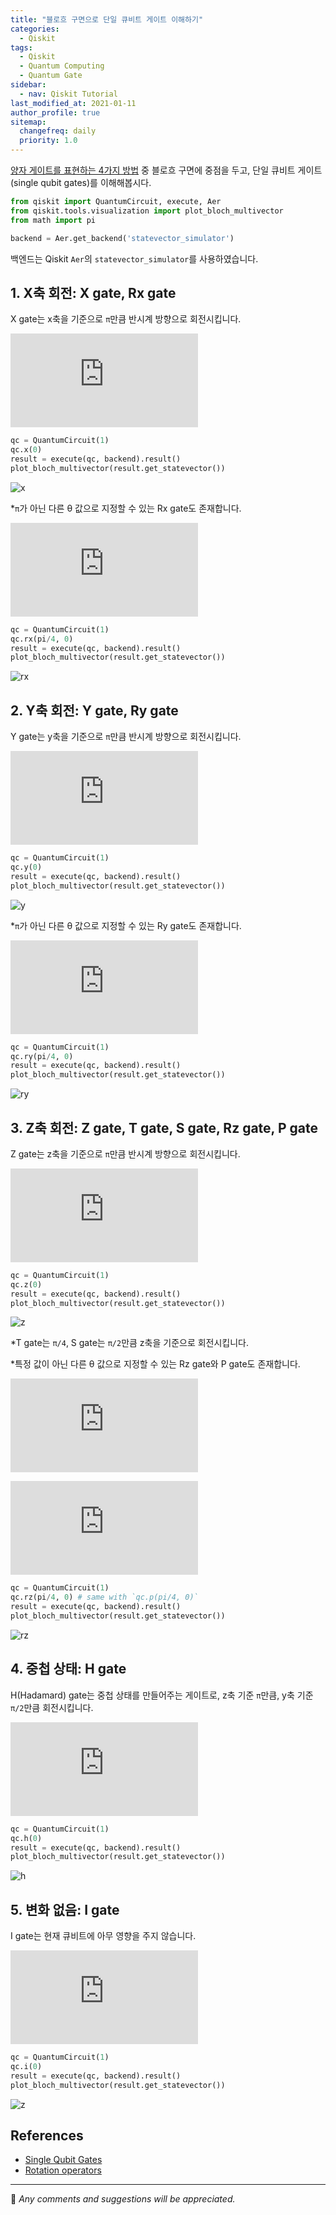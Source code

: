 ```yaml
---
title: "블로흐 구면으로 단일 큐비트 게이트 이해하기"
categories:
  - Qiskit
tags:
  - Qiskit
  - Quantum Computing
  - Quantum Gate
sidebar:
  - nav: Qiskit Tutorial
last_modified_at: 2021-01-11
author_profile: true
sitemap:
  changefreq: daily
  priority: 1.0
---
```


[양자 게이트를 표현하는 4가지 방법](https://tula3and.github.io/qiskit/qiskit-01-kor/) 중 블로흐 구면에 중점을 두고, 단일 큐비트 게이트(single qubit gates)를 이해해봅시다.

```python
from qiskit import QuantumCircuit, execute, Aer
from qiskit.tools.visualization import plot_bloch_multivector
from math import pi

backend = Aer.get_backend('statevector_simulator')
```

백엔드는 Qiskit `Aer`의 `statevector_simulator`를 사용하였습니다.

## 1. X축 회전: X gate, Rx gate

X gate는 x축을 기준으로 `π`만큼 반시계 방향으로 회전시킵니다.

![x](https://latex.codecogs.com/gif.latex?%5Cfn_jvn%20X%20%3D%20%5Cbegin%7Bbmatrix%7D%200%20%26%201%5C%5C%201%20%26%200%20%5Cend%7Bbmatrix%7D)

```python
qc = QuantumCircuit(1)
qc.x(0)
result = execute(qc, backend).result()
plot_bloch_multivector(result.get_statevector())
```

![x](https://user-images.githubusercontent.com/62553200/125445676-0d502818-1341-482c-9291-a38d652469be.png)

*`π`가 아닌 다른 θ 값으로 지정할 수 있는 Rx gate도 존재합니다.

![rx](https://latex.codecogs.com/gif.latex?%5Cfn_jvn%20Rx%28%5Ctheta%29%20%3D%20%5Cbegin%7Bbmatrix%7D%20cos%28%5Cfrac%7B%5Ctheta%20%7D%7B2%7D%29%20%26%20-i*sin%28%5Cfrac%7B%5Ctheta%20%7D%7B2%7D%29%20%5C%5C%20-i*sin%28%5Cfrac%7B%5Ctheta%20%7D%7B2%7D%29%20%26%20cos%28%5Cfrac%7B%5Ctheta%20%7D%7B2%7D%29%20%5Cend%7Bbmatrix%7D)

```python
qc = QuantumCircuit(1)
qc.rx(pi/4, 0)
result = execute(qc, backend).result()
plot_bloch_multivector(result.get_statevector())
```

![rx](https://user-images.githubusercontent.com/62553200/125447491-07fe5e1b-5373-4691-a71e-0a0f85d4018a.png)

## 2. Y축 회전: Y gate, Ry gate

Y gate는 y축을 기준으로 `π`만큼 반시계 방향으로 회전시킵니다.

![y](https://latex.codecogs.com/gif.latex?%5Cfn_jvn%20Y%20%3D%20%5Cbegin%7Bbmatrix%7D%200%20%26%20-i%20%5C%5C%20i%20%26%200%20%5Cend%7Bbmatrix%7D)

```python
qc = QuantumCircuit(1)
qc.y(0)
result = execute(qc, backend).result()
plot_bloch_multivector(result.get_statevector())
```

![y](https://user-images.githubusercontent.com/62553200/125445676-0d502818-1341-482c-9291-a38d652469be.png)

*`π`가 아닌 다른 θ 값으로 지정할 수 있는 Ry gate도 존재합니다.

![ry](https://latex.codecogs.com/gif.latex?%5Cfn_jvn%20Ry%28%5Ctheta%29%20%3D%20%5Cbegin%7Bbmatrix%7D%20cos%28%5Cfrac%7B%5Ctheta%20%7D%7B2%7D%29%20%26%20-sin%28%5Cfrac%7B%5Ctheta%20%7D%7B2%7D%29%20%5C%5C%20sin%28%5Cfrac%7B%5Ctheta%20%7D%7B2%7D%29%20%26%20cos%28%5Cfrac%7B%5Ctheta%20%7D%7B2%7D%29%20%5Cend%7Bbmatrix%7D)

```python
qc = QuantumCircuit(1)
qc.ry(pi/4, 0)
result = execute(qc, backend).result()
plot_bloch_multivector(result.get_statevector())
```

![ry](https://user-images.githubusercontent.com/62553200/125448090-abb98e7b-f5d8-4a55-b241-d5bb8d41f136.png)

## 3. Z축 회전: Z gate, T gate, S gate, Rz gate, P gate

Z gate는 z축을 기준으로 `π`만큼 반시계 방향으로 회전시킵니다.

![z](https://latex.codecogs.com/gif.latex?%5Cfn_jvn%20Z%20%3D%20%5Cbegin%7Bbmatrix%7D%201%20%26%200%20%5C%5C%200%20%26%20-1%20%5Cend%7Bbmatrix%7D)

```python
qc = QuantumCircuit(1)
qc.z(0)
result = execute(qc, backend).result()
plot_bloch_multivector(result.get_statevector())
```

![z](https://user-images.githubusercontent.com/62553200/125448347-e2fde5b8-6b0c-4421-822c-82f58bce8a66.png)

*T gate는 `π/4`, S gate는 `π/2`만큼 z축을 기준으로 회전시킵니다.<br/>

*특정 값이 아닌 다른 θ 값으로 지정할 수 있는 Rz gate와 P gate도 존재합니다.

![rz](https://latex.codecogs.com/gif.latex?%5Cfn_jvn%20Rz%28%5Ctheta%29%20%3D%20%5Cbegin%7Bbmatrix%7D%20e%5E%7B-i*%5Cfrac%7B%5Ctheta%20%7D%7B2%7D%7D%20%26%200%20%5C%5C%200%20%26%20e%5E%7Bi*%5Cfrac%7B%5Ctheta%20%7D%7B2%7D%7D%20%5Cend%7Bbmatrix%7D)

![p](https://latex.codecogs.com/gif.latex?%5Cfn_jvn%20P%28%5Ctheta%29%20%3D%20%5Cbegin%7Bbmatrix%7D%201%20%26%200%20%5C%5C%200%20%26%20e%5E%7Bi*%5Ctheta%20%7D%20%5Cend%7Bbmatrix%7D)

```python
qc = QuantumCircuit(1)
qc.rz(pi/4, 0) # same with `qc.p(pi/4, 0)`
result = execute(qc, backend).result()
plot_bloch_multivector(result.get_statevector())
```

![rz](https://user-images.githubusercontent.com/62553200/125448347-e2fde5b8-6b0c-4421-822c-82f58bce8a66.png)

## 4. 중첩 상태: H gate

H(Hadamard) gate는 중첩 상태를 만들어주는 게이트로, z축 기준 `π`만큼, y축 기준 `π/2`만큼 회전시킵니다. 

![h](https://latex.codecogs.com/gif.latex?%5Cfn_jvn%20H%20%3D%20%5Cfrac%7B1%7D%7B%5Csqrt%7B2%7D%7D%5Cbegin%7Bbmatrix%7D%201%20%261%20%5C%5C%201%20%26-1%20%5Cend%7Bbmatrix%7D)

```python
qc = QuantumCircuit(1)
qc.h(0)
result = execute(qc, backend).result()
plot_bloch_multivector(result.get_statevector())
```

![h](https://user-images.githubusercontent.com/62553200/125452310-79a932b4-8e07-4ec1-bc3d-fffc7c4d97e7.png)

## 5. 변화 없음: I gate

I gate는 현재 큐비트에 아무 영향을 주지 않습니다.

![i](https://latex.codecogs.com/gif.latex?%5Cfn_jvn%20I%20%3D%20%5Cbegin%7Bbmatrix%7D%201%20%26%200%20%5C%5C%200%20%26%201%5Cend%7Bbmatrix%7D)

```python
qc = QuantumCircuit(1)
qc.i(0)
result = execute(qc, backend).result()
plot_bloch_multivector(result.get_statevector())
```

![z](https://user-images.githubusercontent.com/62553200/125448347-e2fde5b8-6b0c-4421-822c-82f58bce8a66.png)

## References

- [Single Qubit Gates](https://qiskit.org/textbook/ch-states/single-qubit-gates.html)
- [Rotation operators](https://www.quantum-inspire.com/kbase/rotation-operators/)

---

💬 _Any comments and suggestions will be appreciated._
